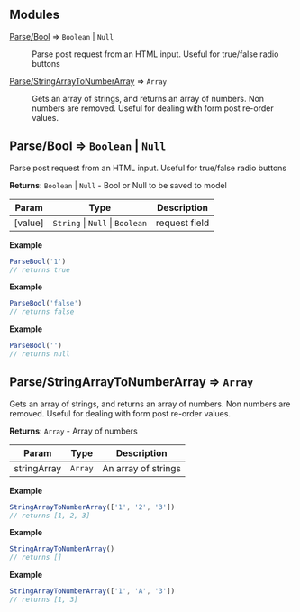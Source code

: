 ## Modules

<dl>
<dt><a href="#module_Parse/Bool">Parse/Bool</a> ⇒ <code>Boolean</code> | <code>Null</code></dt>
<dd><p>Parse post request from an HTML input. Useful for true/false radio buttons</p>
</dd>
<dt><a href="#module_Parse/StringArrayToNumberArray">Parse/StringArrayToNumberArray</a> ⇒ <code>Array</code></dt>
<dd><p>Gets an array of strings, and returns an array of numbers. Non numbers are removed.
Useful for dealing with form post re-order values.</p>
</dd>
</dl>

<a name="module_Parse/Bool"></a>

## Parse/Bool ⇒ <code>Boolean</code> \| <code>Null</code>
Parse post request from an HTML input. Useful for true/false radio buttons

**Returns**: <code>Boolean</code> \| <code>Null</code> - Bool or Null to be saved to model  

| Param | Type | Description |
| --- | --- | --- |
| [value] | <code>String</code> \| <code>Null</code> \| <code>Boolean</code> | request field |

**Example**  
```js
ParseBool('1')
// returns true
```
**Example**  
```js
ParseBool('false')
// returns false
```
**Example**  
```js
ParseBool('')
// returns null
```
<a name="module_Parse/StringArrayToNumberArray"></a>

## Parse/StringArrayToNumberArray ⇒ <code>Array</code>
Gets an array of strings, and returns an array of numbers. Non numbers are removed.
Useful for dealing with form post re-order values.

**Returns**: <code>Array</code> - Array of numbers  

| Param | Type | Description |
| --- | --- | --- |
| stringArray | <code>Array</code> | An array of strings |

**Example**  
```js
StringArrayToNumberArray(['1', '2', '3'])
// returns [1, 2, 3]
```
**Example**  
```js
StringArrayToNumberArray()
// returns []
```
**Example**  
```js
StringArrayToNumberArray(['1', 'A', '3'])
// returns [1, 3]
```
